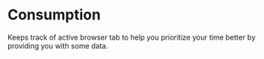 # Consumption

Keeps track of active browser tab to help you prioritize your time better by providing you with some data.

